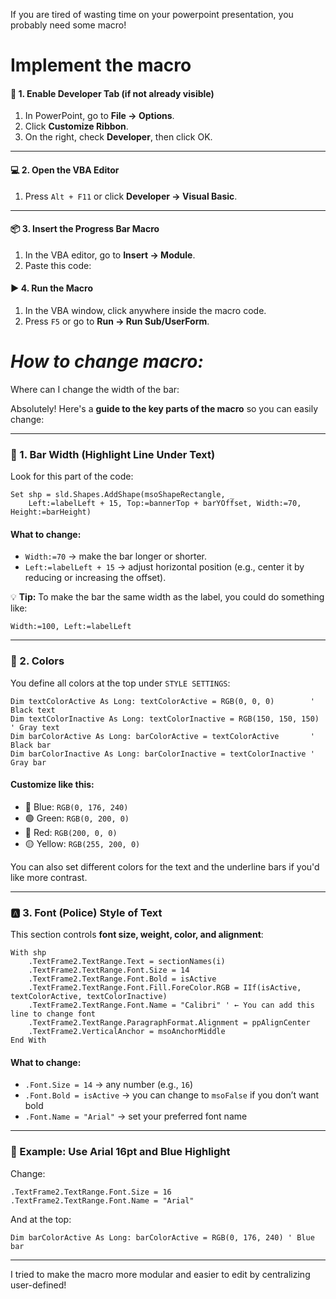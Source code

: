 If you are tired of wasting time on your powerpoint presentation, you probably need some macro!

# Implement the macro

#### 🧰 1. **Enable Developer Tab (if not already visible)**

1. In PowerPoint, go to **File → Options**.
2. Click **Customize Ribbon**.
3. On the right, check **Developer**, then click OK.

---

#### 💻 2. **Open the VBA Editor**

1. Press `Alt + F11` or click **Developer → Visual Basic**.

---

#### 📦 3. **Insert the Progress Bar Macro**

1. In the VBA editor, go to **Insert → Module**.
2. Paste this code:

#### ▶️ 4. **Run the Macro**

1. In the VBA window, click anywhere inside the macro code.
2. Press `F5` or go to **Run → Run Sub/UserForm**.

# ***How to change macro:***

Where can I change the width of the bar:

Absolutely! Here's a **guide to the key parts of the macro** so you can easily change:

---

### 🎨 1. **Bar Width (Highlight Line Under Text)**

Look for this part of the code:

```vba
Set shp = sld.Shapes.AddShape(msoShapeRectangle, _
    Left:=labelLeft + 15, Top:=bannerTop + barYOffset, Width:=70, Height:=barHeight)
```

#### What to change:

* `Width:=70` → make the bar longer or shorter.
* `Left:=labelLeft + 15` → adjust horizontal position (e.g., center it by reducing or increasing the offset).

💡 **Tip:** To make the bar the same width as the label, you could do something like:

```vba
Width:=100, Left:=labelLeft
```

---

### 🎨 2. **Colors**

You define all colors at the top under `STYLE SETTINGS`:

```vba
Dim textColorActive As Long: textColorActive = RGB(0, 0, 0)        ' Black text
Dim textColorInactive As Long: textColorInactive = RGB(150, 150, 150)  ' Gray text
Dim barColorActive As Long: barColorActive = textColorActive       ' Black bar
Dim barColorInactive As Long: barColorInactive = textColorInactive ' Gray bar
```

#### Customize like this:

* 🔵 Blue: `RGB(0, 176, 240)`
* 🟢 Green: `RGB(0, 200, 0)`
* 🔴 Red: `RGB(200, 0, 0)`
* 🟡 Yellow: `RGB(255, 200, 0)`

You can also set different colors for the text and the underline bars if you'd like more contrast.

---

### 🅰️ 3. **Font (Police) Style of Text**

This section controls **font size, weight, color, and alignment**:

```vba
With shp
    .TextFrame2.TextRange.Text = sectionNames(i)
    .TextFrame2.TextRange.Font.Size = 14
    .TextFrame2.TextRange.Font.Bold = isActive
    .TextFrame2.TextRange.Font.Fill.ForeColor.RGB = IIf(isActive, textColorActive, textColorInactive)
    .TextFrame2.TextRange.Font.Name = "Calibri" ' ← You can add this line to change font
    .TextFrame2.TextRange.ParagraphFormat.Alignment = ppAlignCenter
    .TextFrame2.VerticalAnchor = msoAnchorMiddle
End With
```

#### What to change:

* `.Font.Size = 14` → any number (e.g., `16`)
* `.Font.Bold = isActive` → you can change to `msoFalse` if you don’t want bold
* `.Font.Name = "Arial"` → set your preferred font name

---

### 🧪 Example: Use Arial 16pt and Blue Highlight

Change:

```vba
.TextFrame2.TextRange.Font.Size = 16
.TextFrame2.TextRange.Font.Name = "Arial"
```

And at the top:

```vba
Dim barColorActive As Long: barColorActive = RGB(0, 176, 240) ' Blue bar
```

---

I tried to make the macro more modular and easier to edit by centralizing user-defined!

